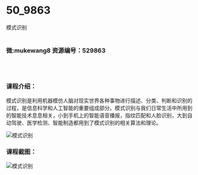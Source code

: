 # 50_9863
模式识别
<br/></br>
<h3>微:mukewang8 资源编号：529863</h3>
<br/></br>
<h3>课程介绍：</h3>
<p><a title="查看与 模式识别 相关的文章" target="_blank">模式识别</a>是利用机器模仿人脑对现实世界各种事物进行描述、分类、判断和识别的过程，是信息科学和人工智能的重要组成部分。<a title="查看与 模式识别 相关的文章" target="_blank">模式识别</a>与我们日常生活中所用到的智能技术息息相关，小到手机上的智能语音播报，指纹匹配和人脸识别，大到自动驾驶、医学检测、智能制造都用到了模式识别的相关算法和理论。</p>
<p><img src="https://www.ko996.com/wp-content/uploads/img/2020/01/1-27-300x190.png" alt="模式识别"></p>
<div class="info-desc">
<h3>课程截图：</h3>
<p><img src="https://www.ko996.com/wp-content/uploads/img/2020/01/11-28.png" alt="模式识别"></p>
<p>&nbsp;</p>


			
</div>
